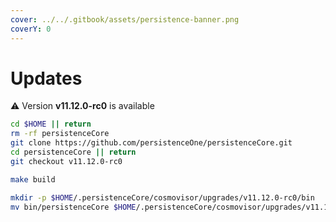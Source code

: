 ```yaml
---
cover: ../../.gitbook/assets/persistence-banner.png
coverY: 0
---
```


# Updates

⚠️ Version **v11.12.0-rc0** is available

```bash
cd $HOME || return
rm -rf persistenceCore
git clone https://github.com/persistenceOne/persistenceCore.git
cd persistenceCore || return
git checkout v11.12.0-rc0

make build

mkdir -p $HOME/.persistenceCore/cosmovisor/upgrades/v11.12.0-rc0/bin
mv bin/persistenceCore $HOME/.persistenceCore/cosmovisor/upgrades/v11.12.0-rc0/bin/
```
